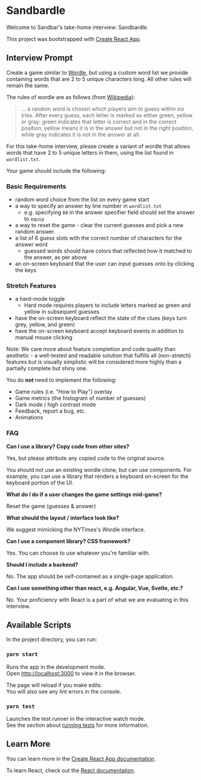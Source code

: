 # Sandbardle

Welcome to Sandbar's take-home interview: Sandbardle.

This project was bootstrapped with [Create React App](https://github.com/facebook/create-react-app).

## Interview Prompt

Create a game similar to [Wordle](https://www.nytimes.com/games/wordle/index.html),
but using a custom word list we provide containing words  that are 2 to 5 unique characters long.
All other rules will remain the same.

The rules of wordle are as follows (from [Wikipedia](https://en.wikipedia.org/wiki/Wordle#Gameplay)):

> ... a random word is chosen which players aim to guess within six tries.
> After every guess, each letter is marked as either green, yellow or gray:
> green indicates that letter is correct and in the correct position,
> yellow means it is in the answer but not in the right position,
> while gray indicates it is not in the answer at all.

For this take-home interview, please create a variant of wordle that allows words that have 2 to 5 unique letters in them, using the list found in `wordlist.txt`.

Your game should include the following:

### Basic Requirements

- random word choice from the list on every game start
- a way to specify an answer by line number in `wordlist.txt`
  - e.g. specifying `80` in the answer specifier field should set the answer to `equip`
- a way to reset the game - clear the current guesses and pick a new random answer.
- a list of 6 guess slots with the correct number of characters for the answer word
  - guessed words should have colors that reflected how it matched to the answer, as per above
- an on-screen keyboard that the user can input guesses onto by clicking the keys

### Stretch Features

- a hard-mode toggle
  - Hard mode requires players to include letters marked as green and yellow in subsequent guesses
- have the on-screen keyboard reflect the state of the clues (keys turn grey, yellow, and green)
- have the on-screen keyboard accept keyboard events in addition to manual mouse clicking

Note: We care more about feature completion and code quality than aesthetic - a well-tested and readable solution that fulfills all (non-stretch) features but is visually simplistic will be considered more highly than a partially complete but shiny one.

You do **not** need to implement the following:

- Game rules (i.e. "How to Play") overlay
- Game metrics (the histogram of number of guesses)
- Dark mode / high contrast mode
- Feedback, report a bug, etc.
- Animations

### FAQ

**Can I use a library? Copy code from other sites?**

Yes, but please attribute any copied code to the original source.

You should not use an existing wordle clone, but can use components.
For example, you can use a library that renders a keyboard on-screen for the keyboard portion of the UI.

**What do I do if a user changes the game settings mid-game?**

Reset the game (guesses & answer)

**What should the layout / interface look like?**

We suggest mimicking the NYTimes's Wordle interface.

**Can I use a component library? CSS framework?**

Yes. You can choose to use whatever you're familiar with.

**Should I include a backend?**

No. The app should be self-contained as a single-page application.

**Can I use something other than react, e.g. Angular, Vue, Svelte, etc.?**

No. Your proficiency with React is a part of what we are evaluating in this interview.

## Available Scripts

In the project directory, you can run:

### `yarn start`

Runs the app in the development mode.\
Open [http://localhost:3000](http://localhost:3000) to view it in the browser.

The page will reload if you make edits.\
You will also see any lint errors in the console.

### `yarn test`

Launches the test runner in the interactive watch mode.\
See the section about [running tests](https://facebook.github.io/create-react-app/docs/running-tests) for more information.

## Learn More

You can learn more in the [Create React App documentation](https://facebook.github.io/create-react-app/docs/getting-started).

To learn React, check out the [React documentation](https://reactjs.org/).
